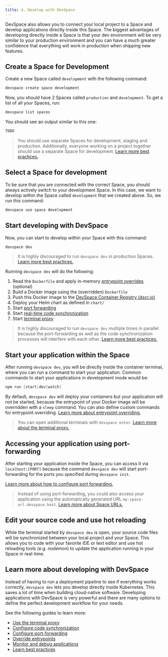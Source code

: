 ```yaml
---
title: 4. Develop with DevSpace
---
```


DevSpace also allows you to connect your local project to a Space and develop applications directly inside this Space. The biggest advantages of developing directly inside a Space is that your dev environment will be very similar to your production environment and you can have a much greater confidence that everything will work in production when shipping new features.

## Create a Space for Development
Create a new Space called `development` with the following command:
```bash
devspace create space development
```
Now, you should have 2 Spaces called `production` and `development`. To get a list of all your Spaces, run:
```bash
devspace list spaces
```
You should see an output similar to this one:
```bash
TODO
```

> You should use separate Spaces for development, staging and production. Additionally, everyone working on a project together should use a separate Space for development. [Learn more best practices.](/docs/cli/development/best-practices)

## Select a Space for development
To be sure that you are connected with the correct Space, you should always actively switch to your development Space. In this case, we want to develop within the Space called `development` that we created above. So, we run this command:
```bash
devspace use space development
```

## Start developing with DevSpace
Now, you can start to develop within your Space with this command:
```bash
devspace dev
```

> It is highly discouraged to run `devspace dev` in production Spaces. [Learn more best practices.](/docs/cli/development/best-practices)

Running `devspace dev` will do the following:
1. Read the `Dockerfile` and apply in-memory [entrypoint overrides](/docs/cli/development/entrypoint-override) (optional)
2. Build a Docker image using the (overridden) `Dockerfile`
3. Push this Docker image to the [DevSpace Container Registry (dscr.io)](/docs/cloud/images/dscr-io)
4. Deploy your Helm chart as defined in `chart/`
5. Start [port forwarding](/docs/cli/development/port-forwarding)
6. Start [real-time code synchronization](/docs/cli/development/synchronization)
7. Start [terminal proxy](/docs/cli/development/terminal)

> It is highly discouraged to run `devspace dev` multiple times in parallel because the port-forwarding as well as the code synchronization processes will interfere with each other. [Learn more best practices.](/docs/cli/development/best-practices)

## Start your application within the Space
After running `devspace dev`, you will be directly inside the container terminal, where you can run a command to start your application. Common commands to start your applications in development mode would be:
<!--DOCUSAURUS_CODE_TABS-->
<!--Node.js-->
```powershell
npm run [start|dev|watch]
```

<!--END_DOCUSAURUS_CODE_TABS-->

By default, `devspace dev` will deploy your containers but your application will not be started, because the entrypoint of your Docker image will be overridden with a `sleep` command. You can also define custom commands for entrypoint overriding. [Learn more about entrypoint overriding.](/docs/cli/development/entrypoint-orverride)

> You can open additional terminals with `devspace enter`. [Learn more about the terminal proxy.](/docs/cli/development/terminal#open-additional-terminals)

## Accessing your application using port-forwarding
After starting your application inside the Space, you can access it via `localhost:[PORT]` because the command `devspace dev` will start port-forwarding for the ports you specified during `devspace init`.

[Learn more about how to configure port forwarding.](/docs/cli/development/port-forwarding)

> Instead of using port-forwarding, you could also access your application using the automatically generated URL `my-space-url.devspace.host`. [Learn more about Space URLs.](/docs/space/what-are-spaces#auto-generated-urls)

## Edit your source code and use hot reloading
While the terminal started by `devspace dev` is open, your source code files will be synchronized between your local project and your Space. This allows you to code with your favorite IDE or text editor and use hot reloading tools (e.g. nodemon) to update the application running in your Space in real-time.

## Learn more about developing with DevSpace
Instead of having to run a deployment pipeline to see if everything works correctly, `devspace dev` lets you develop directly inside Kubernetes. This saves a lot of time when building cloud-native software. Developing applications with DevSpace is very powerful and there are many options to define the perfect development workflow for your needs. 

See the following guides to learn more:
- [Use the terminal proxy](/docs/cli/development/synchronization)
- [Configure code synchronization](/docs/cli/development/synchronization)
- [Configure port-forwarding](/docs/cli/development/port-forwarding)
- [Override entrypoints](/docs/cli/development/entrypoint-overriding)
- [Monitor and debug applications](/docs/cli/debugging/overview)
- [Learn best practices](/docs/cli/development/best-practices)
